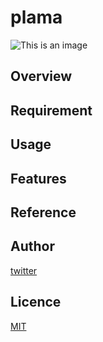 # plama
![This is an image](https://myoctocat.com/assets/images/base-octocat.svg)
## Overview

## Requirement

## Usage

## Features

## Reference

## Author

[twitter](https://twitter.com/Kotabrog)

## Licence

[MIT](https://......)
